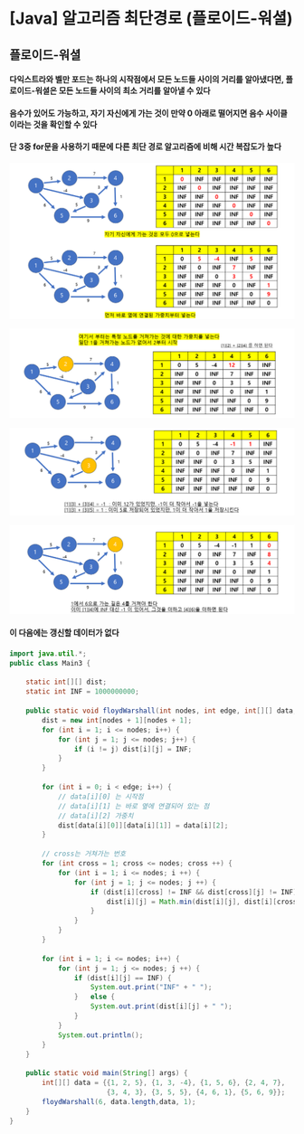 # [Java] 알고리즘 최단경로 (플로이드-워셜)





## 플로이드-워셜



#### 다익스트라와 벨만 포드는 하나의 시작점에서 모든 노드들 사이의 거리를 알아냈다면, 플로이드-워셜은 모든 노드들 사이의 최소 거리를 알아낼 수 있다



#### 음수가 있어도 가능하고, 자기 자신에게 가는 것이 만약 0 아래로 떨어지면 음수 사이클이라는 것을 확인할 수 있다



#### 단 3중 for문을 사용하기 때문에 다른 최단 경로 알고리즘에 비해 시간 복잡도가 높다





![image-20230711203323313](31_제로베이스_Java_알고리즘_최단경로_플로이드워셜.assets/image-20230711203323313.png)

![image-20230711203336449](31_제로베이스_Java_알고리즘_최단경로_플로이드워셜.assets/image-20230711203336449.png)

![image-20230711203347554](31_제로베이스_Java_알고리즘_최단경로_플로이드워셜.assets/image-20230711203347554.png)

![image-20230711203357631](31_제로베이스_Java_알고리즘_최단경로_플로이드워셜.assets/image-20230711203357631.png)



#### 이 다음에는 갱신할 데이터가 없다





```java
import java.util.*;
public class Main3 {

    static int[][] dist;
    static int INF = 1000000000;

    public static void floydWarshall(int nodes, int edge, int[][] data, int start){
        dist = new int[nodes + 1][nodes + 1];
        for (int i = 1; i <= nodes; i++) {
            for (int j = 1; j <= nodes; j++) {
                if (i != j) dist[i][j] = INF;
            }
        }

        for (int i = 0; i < edge; i++) {
            // data[i][0] 는 시작점
            // data[i][1] 는 바로 옆에 연결되어 있는 점
            // data[i][2] 가중치
            dist[data[i][0]][data[i][1]] = data[i][2];
        }

        // cross는 거쳐가는 번호
        for (int cross = 1; cross <= nodes; cross ++) {
            for (int i = 1; i <= nodes; i ++) {
                for (int j = 1; j <= nodes; j ++) {
                    if (dist[i][cross] != INF && dist[cross][j] != INF) {
                        dist[i][j] = Math.min(dist[i][j], dist[i][cross] + dist[cross][j]);
                    }
                }
            }
        }

        for (int i = 1; i <= nodes; i++) {
            for (int j = 1; j <= nodes; j ++) {
                if (dist[i][j] == INF) {
                    System.out.print("INF" + " ");
                }   else {
                    System.out.print(dist[i][j] + " ");
                }
            }
            System.out.println();
        }
    }
    
    public static void main(String[] args) {
        int[][] data = {{1, 2, 5}, {1, 3, -4}, {1, 5, 6}, {2, 4, 7}, 
                        {3, 4, 3}, {3, 5, 5}, {4, 6, 1}, {5, 6, 9}};
        floydWarshall(6, data.length,data, 1);
    }
}

```

